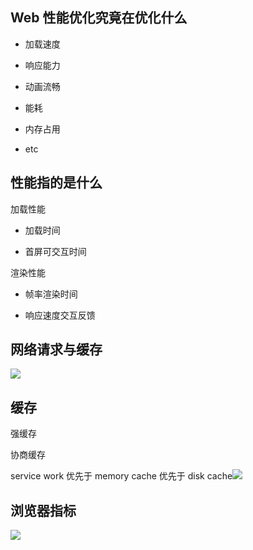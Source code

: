 ## Web 性能优化究竟在优化什么

- 加载速度
  
- 响应能力
  
- 动画流畅
  
- 能耗
  
- 内存占用
  
- etc
  

## 性能指的是什么

加载性能

- 加载时间
  
- 首屏可交互时间
  

渲染性能

- 帧率渲染时间
  
- 响应速度交互反馈
  

## 网络请求与缓存

![](/Users/wangxinyuan/Library/Application%20Support/marktext/images/2022-04-30-22-29-33-image.png)

## 缓存

强缓存

协商缓存

service work 优先于 memory cache 优先于 disk cache![](file:///Users/wangxinyuan/Library/Application%20Support/marktext/images/2022-04-30-22-39-24-image.png)

## 浏览器指标

![](file:///Users/wangxinyuan/Library/Application%20Support/marktext/images/2022-04-30-22-45-59-image.png)
